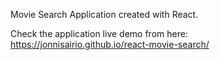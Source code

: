 Movie Search Application created with React.

Check the application live demo from here: https://jonnisairio.github.io/react-movie-search/
